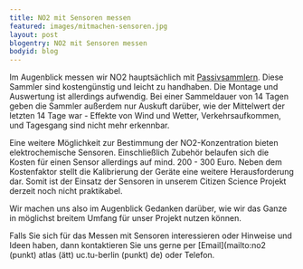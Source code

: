 ```yaml
---
title: NO2 mit Sensoren messen
featured: images/mitmachen-sensoren.jpg
layout: post
blogentry: NO2 mit Sensoren messen
bodyid: blog
---
```


Im Augenblick messen wir NO2 hauptsächlich mit [Passivsammlern](/mitmachen/mitmachen-passiv.html). Diese Sammler sind kostengünstig und leicht zu handhaben. Die Montage und Auswertung ist allerdings aufwendig. Bei einer Sammeldauer von 14 Tagen geben die Sammler außerdem nur Auskuft darüber, wie der Mittelwert der letzten 14 Tage war - Effekte von Wind und Wetter, Verkehrsaufkommen, und Tagesgang sind nicht mehr erkennbar.

Eine weitere Möglichkeit zur Bestimmung der NO2-Konzentration bieten elektrochemische Sensoren. Einschließlich Zubehör belaufen sich die Kosten für einen Sensor allerdings auf mind. 200 - 300 Euro. Neben dem Kostenfaktor stellt die Kalibrierung der Geräte eine weitere Herausforderung dar. Somit ist der Einsatz der Sensoren in unserem Citizen Science Projekt derzeit noch nicht praktikabel.

Wir machen uns also im Augenblick Gedanken darüber, wie wir das Ganze in möglichst breitem Umfang für unser Projekt nutzen können.

Falls Sie sich für das Messen mit Sensoren interessieren oder Hinweise und Ideen haben, dann kontaktieren Sie uns gerne per [Email](mailto:no2 (punkt) atlas (ätt) uc.tu-berlin (punkt) de) oder Telefon.

